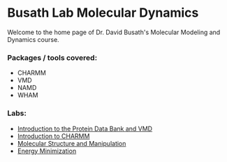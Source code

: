 # Busath Lab Molecular Dynamics
Welcome to the home page of Dr. David Busath's Molecular Modeling and Dynamics course. 

### Packages / tools covered:
- CHARMM
- VMD
- NAMD
- WHAM

### Labs:
- [Introduction to the Protein Data Bank and VMD](https://busathlab.github.io/mdlab/lab1.html)
- [Introduction to CHARMM](https://busathlab.github.io/mdlab/lab2.html)
- [Molecular Structure and Manipulation](https://busathlab.github.io/mdlab/lab3.html)
- [Energy Minimization](https://busathlab.github.io/mdlab/lab4.html)
